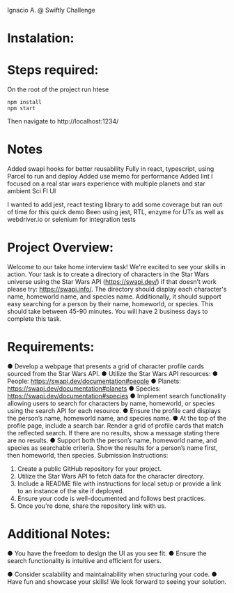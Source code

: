 Ignacio A. @ Swiftly Challenge 

# Instalation: 
# Steps required:
On the root of the project run htese
```
npm install
npm start
```
Then navigate to http://localhost:1234/

# Notes
Added swapi hooks for better reusability
Fully in react, typescript, using Parcel to run and deploy
Added use memo for performance
Added lint 
I focused on a real star wars experience with multiple planets and star ambient
Sci FI UI

I wanted to add jest, react testing library to add some coverage but ran out of time for this quick demo
Been using jest, RTL, enzyme for UTs as well as webdriver.io or selenium for integration tests



# Project Overview:
Welcome to our take home interview task! We're excited to see your skills in action. Your
task is to create a directory of characters in the Star Wars universe using the Star Wars
API (https://swapi.dev/) if that doesn’t work please try: https://swapi.info/. The
directory should display each character's name, homeworld name, and species name.
Additionally, it should support easy searching for a person by their name, homeworld,
or species.
This should take between 45-90 minutes. You will have 2 business days to
complete this task.

# Requirements:
● Develop a webpage that presents a grid of character profile cards sourced from
the Star Wars API.
● Utilize the Star Wars API resources:
● People: https://swapi.dev/documentation#people
● Planets: https://swapi.dev/documentation#planets
● Species: https://swapi.dev/documentation#species
● Implement search functionality allowing users to search for characters by name,
homeworld, or species using the search API for each resource.
● Ensure the profile card displays the person’s name, homeworld name, and
species name.
● At the top of the profile page, include a search bar. Render a grid of profile cards
that match the reflected search. If there are no results, show a message stating
there are no results.
● Support both the person’s name, homeworld name, and species as searchable
criteria. Show the results for a person’s name first, then homeworld, then species.
Submission Instructions:
1. Create a public GitHub repository for your project.
2. Utilize the Star Wars API to fetch data for the character directory.
3. Include a README file with instructions for local setup or provide a link to an
instance of the site if deployed.
4. Ensure your code is well-documented and follows best practices.
5. Once you're done, share the repository link with us.

# Additional Notes:
● You have the freedom to design the UI as you see fit.
● Ensure the search functionality is intuitive and efficient for users.

● Consider scalability and maintainability when structuring your code.
● Have fun and showcase your skills! We look forward to seeing your solution.
